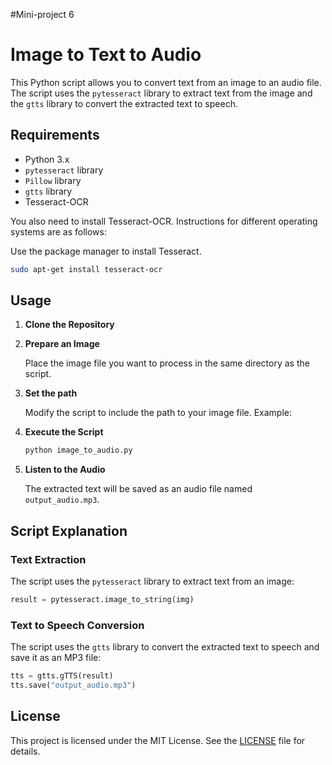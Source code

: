 #Mini-project 6
# Image to Text to Audio

This Python script allows you to convert text from an image to an audio file. The script uses the `pytesseract` library to extract text from the image and the `gtts` library to convert the extracted text to speech.

## Requirements

- Python 3.x
- `pytesseract` library
- `Pillow` library
- `gtts` library
- Tesseract-OCR

You also need to install Tesseract-OCR. Instructions for different operating systems are as follows:

Use the package manager to install Tesseract.

```bash
sudo apt-get install tesseract-ocr
```

## Usage

1. **Clone the Repository**

2. **Prepare an Image**

   Place the image file you want to process in the same directory as the script.

3. **Set the path**

   Modify the script to include the path to your image file. Example:

4. **Execute the Script**

   ```bash
   python image_to_audio.py
   ```

5. **Listen to the Audio**

   The extracted text will be saved as an audio file named `output_audio.mp3`.

## Script Explanation

### Text Extraction

The script uses the `pytesseract` library to extract text from an image:

```python
result = pytesseract.image_to_string(img)
```

### Text to Speech Conversion

The script uses the `gtts` library to convert the extracted text to speech and save it as an MP3 file:

```python
tts = gtts.gTTS(result)
tts.save("output_audio.mp3")
```

## License

This project is licensed under the MIT License. See the [LICENSE](LICENSE) file for details.
